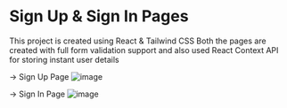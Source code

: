 # Sign Up & Sign In Pages

This project is created using React & Tailwind CSS
Both the pages are created with full form validation support and also used React Context API for storing instant user details

-> Sign Up Page
![image](https://github.com/nishant99shah/login-singup-page/assets/38612350/4ea0fe38-99af-49c5-ad2a-f924368c41e1)

-> Sign In Page
![image](https://github.com/nishant99shah/login-singup-page/assets/38612350/1f503f69-8835-46f0-8b8a-ef247dace942)

